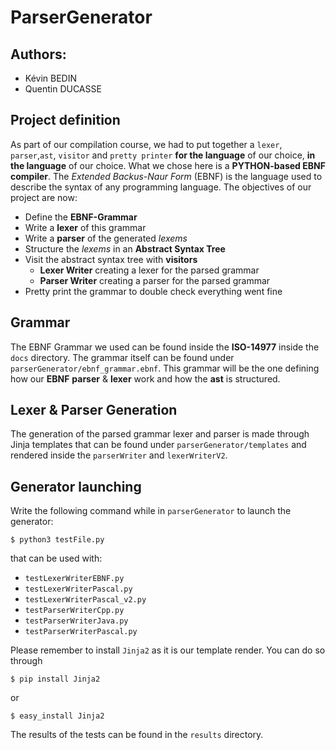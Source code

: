 # ParserGenerator

## Authors:
- Kévin BEDIN
- Quentin DUCASSE

## Project definition

As part of our compilation course, we had to put together a `lexer`, `parser`,`ast`, `visitor` and `pretty printer` **for the language** of our choice, **in the language** of our choice. What we chose here is a **PYTHON-based EBNF compiler**. The *Extended Backus-Naur Form* (EBNF) is the language used to describe the syntax of any programming language. The objectives of our project are now:
* Define the **EBNF-Grammar**
* Write a **lexer** of this grammar
* Write a **parser** of the generated *lexems*
* Structure the *lexems* in an **Abstract Syntax Tree**
* Visit the abstract syntax tree with **visitors**
  * **Lexer Writer** creating a lexer for the parsed grammar
  * **Parser Writer** creating a parser for the parsed grammar
* Pretty print the grammar to double check everything went fine
	
## Grammar

The EBNF Grammar we used can be found inside the **ISO-14977** inside the `docs` directory. The grammar itself can be found under `parserGenerator/ebnf_grammar.ebnf`. This grammar will be the one defining how our **EBNF** **parser** & **lexer** work and how the **ast** is structured.

## Lexer & Parser Generation

The generation of the parsed grammar lexer and parser is made through Jinja templates that can be found under `parserGenerator/templates` and rendered inside the `parserWriter` and `lexerWriterV2`.

## Generator launching

Write the following command while in `parserGenerator` to launch the generator:
```
$ python3 testFile.py
```

that can be used with: 
* `testLexerWriterEBNF.py`
* `testLexerWriterPascal.py`
* `testLexerWriterPascal_v2.py`
* `testParserWriterCpp.py`
* `testParserWriterJava.py`
* `testParserWriterPascal.py`

Please remember to install `Jinja2` as it is our template render.
You can do so through 
```
$ pip install Jinja2
```
or 
```
$ easy_install Jinja2
```

The results of the tests can be found in the `results` directory.


